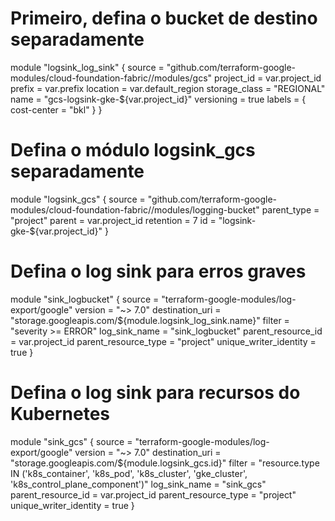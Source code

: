 # Primeiro, defina o bucket de destino separadamente
module "logsink_log_sink" {
  source        = "github.com/terraform-google-modules/cloud-foundation-fabric//modules/gcs"
  project_id    = var.project_id
  prefix        = var.prefix
  location      = var.default_region
  storage_class = "REGIONAL"
  name          = "gcs-logsink-gke-${var.project_id}"
  versioning    = true
  labels        = {
    cost-center = "bkl"
  }
}

# Defina o módulo logsink_gcs separadamente
module "logsink_gcs" {
  source      = "github.com/terraform-google-modules/cloud-foundation-fabric//modules/logging-bucket"
  parent_type = "project"
  parent      = var.project_id
  retention   = 7
  id          = "logsink-gke-${var.project_id}"
}

# Defina o log sink para erros graves
module "sink_logbucket" {
  source                 = "terraform-google-modules/log-export/google"
  version                = "~> 7.0"
  destination_uri        = "storage.googleapis.com/${module.logsink_log_sink.name}"
  filter                 = "severity >= ERROR"
  log_sink_name          = "sink_logbucket"
  parent_resource_id     = var.project_id
  parent_resource_type   = "project"
  unique_writer_identity = true
}

# Defina o log sink para recursos do Kubernetes
module "sink_gcs" {
  source                 = "terraform-google-modules/log-export/google"
  version                = "~> 7.0"
  destination_uri        = "storage.googleapis.com/${module.logsink_gcs.id}"
  filter                 = "resource.type IN ('k8s_container', 'k8s_pod', 'k8s_cluster', 'gke_cluster', 'k8s_control_plane_component')"
  log_sink_name          = "sink_gcs"
  parent_resource_id     = var.project_id
  parent_resource_type   = "project"
  unique_writer_identity = true
}
